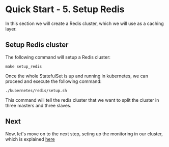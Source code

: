 # Quick Start - 5. Setup Redis

In this section we will create a Redis cluster, which we will use as a caching layer.

## Setup Redis cluster

The following command will setup a Redis cluster:

```
make setup_redis
```

Once the whole StatefulSet is up and running in kubernetes, we can proceed and execute the following command:

```
./kubernetes/redis/setup.sh
```

This command will tell the redis cluster that we want to split the cluster in three masters and three slaves.

## Next

Now, let's move on to the next step, seting up the monitoring in our cluster, which is explained [here](./setup-monitoring.md)